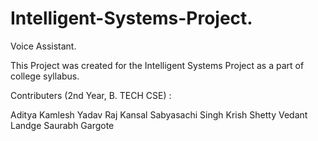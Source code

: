 # Intelligent-Systems-Project.

Voice Assistant.

This Project was created for the Intelligent Systems Project as a part of college syllabus.

Contributers (2nd Year, B. TECH CSE) :

Aditya Kamlesh Yadav
Raj Kansal
Sabyasachi Singh
Krish Shetty
Vedant Landge
Saurabh Gargote

